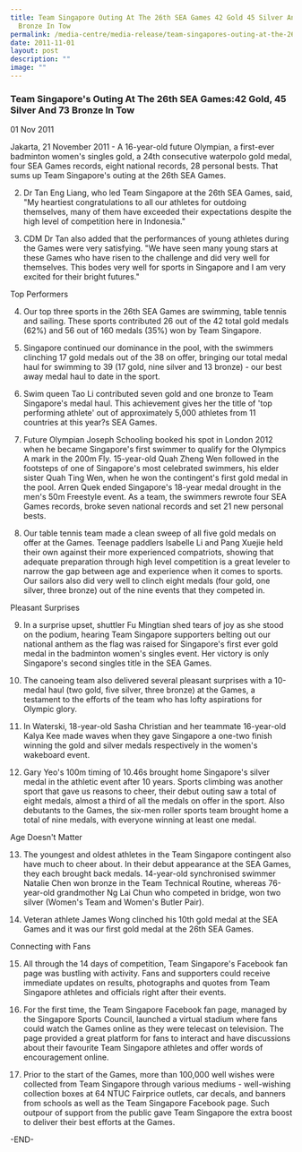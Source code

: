 ```yaml
---
title: Team Singapore Outing At The 26th SEA Games 42 Gold 45 Silver And 73
  Bronze In Tow
permalink: /media-centre/media-release/team-singapores-outing-at-the-26th-sea-games/
date: 2011-11-01
layout: post
description: ""
image: ""
---
```

### **Team Singapore's Outing At The 26th SEA Games:42 Gold, 45 Silver And 73 Bronze In Tow**

01 Nov 2011


Jakarta, 21 November 2011 - A 16-year-old future Olympian, a first-ever badminton women's singles gold, a 24th consecutive waterpolo gold medal, four SEA Games records, eight national records, 28 personal bests. That sums up Team Singapore's outing at the 26th SEA Games.

2. Dr Tan Eng Liang, who led Team Singapore at the 26th SEA Games, said, "My heartiest congratulations to all our athletes for outdoing themselves, many of them have exceeded their expectations despite the high level of competition here in Indonesia."

3. CDM Dr Tan also added that the performances of young athletes during the Games were very satisfying. "We have seen many young stars at these Games who have risen to the challenge and did very well for themselves. This bodes very well for sports in Singapore and I am very excited for their bright futures."

Top Performers

4. Our top three sports in the 26th SEA Games are swimming, table tennis and sailing. These sports contributed 26 out of the 42 total gold medals (62%) and 56 out of 160 medals (35%) won by Team Singapore.

5. Singapore continued our dominance in the pool, with the swimmers clinching 17 gold medals out of the 38 on offer, bringing our total medal haul for swimming to 39 (17 gold, nine silver and 13 bronze) - our best away medal haul to date in the sport.

6. Swim queen Tao Li contributed seven gold and one bronze to Team Singapore's medal haul. This achievement gives her the title of 'top performing athlete' out of approximately 5,000 athletes from 11 countries at this year?s SEA Games.

7. Future Olympian Joseph Schooling booked his spot in London 2012 when he became Singapore's first swimmer to qualify for the Olympics A mark in the 200m Fly. 15-year-old Quah Zheng Wen followed in the footsteps of one of Singapore's most celebrated swimmers, his elder sister Quah Ting Wen, when he won the contingent's first gold medal in the pool. Arren Quek ended Singapore's 18-year medal drought in the men's 50m Freestyle event. As a team, the swimmers rewrote four SEA Games records, broke seven national records and set 21 new personal bests.

8. Our table tennis team made a clean sweep of all five gold medals on offer at the Games. Teenage paddlers Isabelle Li and Pang Xuejie held their own against their more experienced compatriots, showing that adequate preparation through high level competition is a great leveler to narrow the gap between age and experience when it comes to sports. Our sailors also did very well to clinch eight medals (four gold, one silver, three bronze) out of the nine events that they competed in.

Pleasant Surprises

9. In a surprise upset, shuttler Fu Mingtian shed tears of joy as she stood on the podium, hearing Team Singapore supporters belting out our national anthem as the flag was raised for Singapore's first ever gold medal in the badminton women's singles event. Her victory is only Singapore's second singles title in the SEA Games.

10. The canoeing team also delivered several pleasant surprises with a 10-medal haul (two gold, five silver, three bronze) at the Games, a testament to the efforts of the team who has lofty aspirations for Olympic glory.

11. In Waterski, 18-year-old Sasha Christian and her teammate 16-year-old Kalya Kee made waves when they gave Singapore a one-two finish winning the gold and silver medals respectively in the women's wakeboard event.

12. Gary Yeo's 100m timing of 10.46s brought home Singapore's silver medal in the athletic event after 10 years. Sports climbing was another sport that gave us reasons to cheer, their debut outing saw a total of eight medals, almost a third of all the medals on offer in the sport. Also debutants to the Games, the six-men roller sports team brought home a total of nine medals, with everyone winning at least one medal.

Age Doesn't Matter

13. The youngest and oldest athletes in the Team Singapore contingent also have much to cheer about. In their debut appearance at the SEA Games, they each brought back medals. 14-year-old synchronised swimmer Natalie Chen won bronze in the Team Technical Routine, whereas 76-year-old grandmother Ng Lai Chun who competed in bridge, won two silver (Women's Team and Women's Butler Pair).

14. Veteran athlete James Wong clinched his 10th gold medal at the SEA Games and it was our first gold medal at the 26th SEA Games.

Connecting with Fans

15. All through the 14 days of competition, Team Singapore's Facebook fan page was bustling with activity. Fans and supporters could receive immediate updates on results, photographs and quotes from Team Singapore athletes and officials right after their events.

16. For the first time, the Team Singapore Facebook fan page, managed by the Singapore Sports Council, launched a virtual stadium where fans could watch the Games online as they were telecast on television. The page provided a great platform for fans to interact and have discussions about their favourite Team Singapore athletes and offer words of encouragement online.

17. Prior to the start of the Games, more than 100,000 well wishes were collected from Team Singapore through various mediums - well-wishing collection boxes at 64 NTUC Fairprice outlets, car decals, and banners from schools as well as the Team Singapore Facebook page. Such outpour of support from the public gave Team Singapore the extra boost to deliver their best efforts at the Games.

-END-

